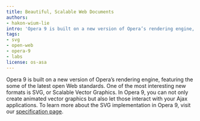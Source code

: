 ```yaml
---
title: Beautiful, Scalable Web Documents
authors:
- hakon-wium-lie
intro: 'Opera 9 is built on a new version of Opera’s rendering engine, featuring the some of the latest open Web standards. One of the most interesting new formats is SVG, or Scalable Vector Graphics. In Opera 9, you can not only create animated vector graphics but also let those interact with your Ajax applications. To learn more about the SVG implementation in Opera 9, visit our specification page.'
tags:
- svg
- open-web
- opera-9
- labs
license: os-asa
---
```


Opera 9 is built on a new version of Opera’s rendering engine, featuring the some of the latest open Web standards. One of the most interesting new formats is SVG, or Scalable Vector Graphics. In Opera 9, you can not only create animated vector graphics but also let those interact with your Ajax applications. To learn more about the SVG implementation in Opera 9, visit our [specification page][1].

[1]: http://www.opera.com/docs/specs/opera9/
